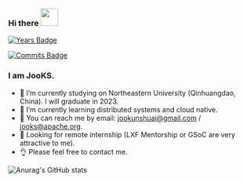### Hi there <img src="https://raw.githubusercontent.com/iampavangandhi/iampavangandhi/master/gifs/Hi.gif" width="36" height="36"/>

[![Years Badge](https://badges.pufler.dev/years/JooKS-me)](https://badges.pufler.dev)

[![Commits Badge](https://badges.pufler.dev/commits/monthly/JooKS-me)](https://badges.pufler.dev)

### I am JooKS.

- 🔭 I’m currently studying on Northeastern University (Qinhuangdao, China). I will graduate in 2023.
- 🌱 I’m currently learning distributed systems and cloud native.
- 💬 You can reach me by email: jookunshuai@gmail.com / jooks@apache.org.
- 👀 Looking for remote internship (LXF Mentorship or GSoC are very attractive to me).
- 👌 Please feel free to contact me.

![Anurag's GitHub stats](https://github-readme-stats.vercel.app/api?username=JooKS-me&show_icons=true&theme=buefy&hide=stars&count_private=true)
